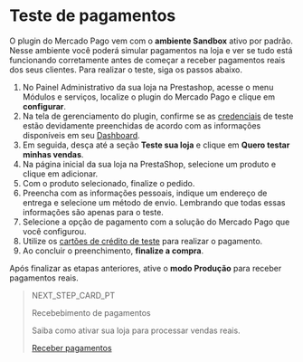 # Teste de pagamentos
 
O plugin do Mercado Pago vem com o **ambiente Sandbox** ativo por padrão. Nesse ambiente você poderá simular pagamentos na loja e ver se tudo está funcionando corretamente antes de começar a receber pagamentos reais dos seus clientes. Para realizar o teste, siga os passos abaixo.
 
1. No Painel Administrativo da sua loja na Prestashop, acesse o menu Módulos e serviços, localize o plugin do Mercado Pago e clique em **configurar**.
2. Na tela de gerenciamento do plugin, confirme se as [credenciais](https://www.mercadopago[FAKER][URL][DOMAIN]/developers/pt/guides/resources/credentials) de teste estão devidamente preenchidas de acordo com as informações disponíveis em seu [Dashboard](https://www.mercadopago[FAKER][URL][DOMAIN]/developers/pt/guides/resources/devpanel).
3. Em seguida, desça até a seção **Teste sua loja** e clique em **Quero testar minhas vendas**. 
4. Na página inicial da sua loja na PrestaShop, selecione um produto e clique em adicionar.
5. Com o produto selecionado, finalize o pedido.
6. Preencha com as informações pessoais, indique um endereço de entrega e selecione um método de envio. Lembrando que todas essas informações são apenas para o teste.
7. Selecione a opção de pagamento com a solução do Mercado Pago que você configurou.
8. Utilize os [cartões de crédito de teste](https://www.mercadopago.[FAKER][URL][DOMAIN]/developers/pt/guides/resources/localization/local-cards) para realizar o pagamento.
9. Ao concluir o preenchimento, **finalize a compra**.
 
Após finalizar as etapas anteriores, ative o **modo Produção** para receber pagamentos reais.
 
> NEXT_STEP_CARD_PT
>
> Recebebimento de pagamentos
>
> Saiba como ativar sua loja para processar vendas reais.
>
> [Receber pagamentos](https://www.mercadopago[FAKER][URL][DOMAIN]/developers/pt/guides/plugins/prestashop/receive-payments)
